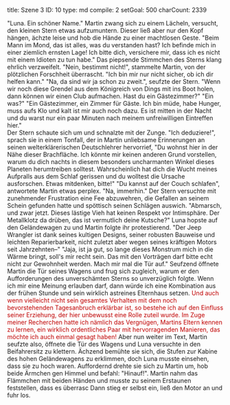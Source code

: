 title:          Szene 3
ID:             10
type:           md
compile:        2
setGoal:        500
charCount:      2339


"Luna. Ein schöner Name." Martin zwang sich zu einem Lächeln, versucht, den kleinen Stern etwas aufzumuntern. Dieser ließ aber nur den Kopf hängen, ächzte leise und hob die Hände zu einer machtlosen Geste.
"Beim Mann im Mond, das ist alles, was du verstanden hast? Ich befinde mich in einer ziemlich ernsten Lage! Ich bitte dich, versichere mir, dass ich es nicht mit einem Idioten zu tun habe." Das piepsende Stimmchen des Sterns klang ehrlich verzweifelt.
"Nein, bestimmt nicht!", stammelte Martin, von der plötzlichen Forschheit überrascht. "Ich bin mir nur nicht sicher, ob ich dir helfen kann."
"Na, da sind wir ja schon zu zweit.", seufzte der Stern. "Wenn wir noch diese Grendel aus dem Königreich von Dings mit ins Boot holen, dann können wir einen Club aufmachen. Hast du ein Gästezimmer?"
"Ein was?"
"Ein Gästezimmer, ein Zimmer für Gäste. Ich bin müde, habe Hunger, muss aufs Klo und kalt ist mir auch noch dazu. Es ist mitten in der Nacht und du warst nur ein paar Minuten nach meinem unfreiwilligen Eintreffen hier."  
Der Stern schaute sich um und schnalzte mit der Zunge.
"Ich deduziere!", sprach sie in einem Tonfall, der in Martin unliebsame Erinnerungen an seinen welterklärerischen Deutschlehrer hervorrief, "Du wohnst hier in der Nähe dieser Brachfläche. Ich könnte mir keinen anderen Grund vorstellen, warum du dich nachts in diesem besonders uncharmanten Winkel dieses Planeten herumtreiben solltest. Wahrscheinlich hat dich die Wucht meines Aufpralls aus dem Schlaf gerissen und du wolltest die Ursache ausforschen. Etwas mitdenken, bitte!"
"Du kannst auf der Couch schlafen", antwortete Martin etwas perplex.
"Na, immerhin."
Der Stern versuchte mit zunehmender Frustration eine Fee abzuwehren, die Gefallen an seinem Schein gefunden hatte und spöttisch seinen Schlägen auswich.
"Abmarsch, und zwar jetzt. Dieses lästige Vieh hat keinen Respekt vor Intimsphäre. Der Metallklotz da drüben, das ist vermutlich deine Kutsche?" Luna hopste auf den Geländewagen zu und Martin folgte ihr protestierend.
"Der Jeep Wrangler ist dank seines kultigen Designs, seiner robusten Bauweise und leichten Reparierbarkeit, nicht zuletzt aber wegen seines kräftigen Motors seit Jahrzehnten–"
"Jaja, ist ja gut, so lange dieses Monstrum mich in die Wärme bringt, soll's mir recht sein. Das mit den Vorträgen darf bitte echt nicht zur Gewohnheit werden. Mach mir mal die Tür auf."
Seufzend öffnete Martin die Tür seines Wagens und frug sich zugleich, warum er den Aufforderungen des unverschämten Sterns so unverzüglich folgte. Wenn ich mir eine Meinung erlauben darf, dann würde ich eine Kombination aus der frühen Stunde und sein wirklich astreines Elternhaus setzen. <font color="#c00000">Und auch wenn vielleicht nicht sein gesamtes Verhalten mit dem noch bevorstehenden Tagesanbruch erklärbar ist, so bestehe ich auf den Einfluss seiner Erziehung, der hier unbewusst eine Rolle zuteil wurde. Im Zuge meiner Recherchen hatte ich nämlich das Vergnügen, Martins Eltern kennen zu lernen, ein wirklich ordentliches Paar mit hervorragenden Manieren, das möchte ich auch einmal gesagt haben! </font>
Aber nun weiter im Text, Martin seufzte also, öffnete die Tür des Wagens und Luna versuchte in den Beifahrersitz zu klettern. Ächzend bemühte sie sich, die Stufen zur Kabine des hohen Geländewagens zu erklimmen, doch Luna musste einsehen, dass sie zu hoch waren. Auffordernd drehte sie sich zu Martin um, hob beide Ärmchen gen Himmel und befahl: "Hinauf!". Martin nahm das Flämmchen mit beiden Händen und musste zu seinem Erstaunen feststellen, dass es überrasc Dann stieg er selbst ein, ließ den Motor an und fuhr los.